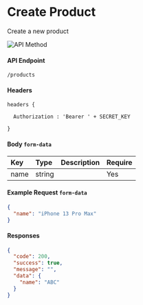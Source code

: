 # Create Product

Create a new product

![API Method](https://img.shields.io/badge/Method-POST-brightgreen.svg)

#### API Endpoint

```
/products
```

#### Headers

```
headers {

  Authorization : 'Bearer ' + SECRET_KEY

}
```

#### Body `form-data`

| Key  | Type   | Description | Require |
| :--- | :----- | :---------- | :------ |
| name | string |             | Yes     |

#### Example Request `form-data`

```json
{
  "name": "iPhone 13 Pro Max"
}
```

#### Responses

```json
{
  "code": 200,
  "success": true,
  "message": "",
  "data": {
    "name": "ABC"
  }
}
```
